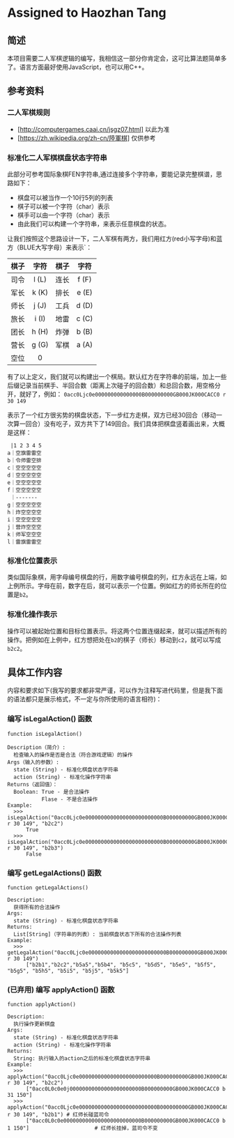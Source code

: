 # Assigned to Haozhan Tang

## 简述
本项目需要二人军棋逻辑的编写，我相信这一部分你肯定会，这可比算法题简单多了。语言方面最好使用JavaScript，也可以用C++。

## 参考资料

### 二人军棋规则
- [http://computergames.caai.cn/jsgz07.html] 以此为准
- [https://zh.wikipedia.org/zh-cn/陸軍棋] 仅供参考

### 标准化二人军棋棋盘状态字符串
此部分可参考国际象棋FEN字符串,通过连接多个字符串，要能记录完整棋谱，思路如下：
  - 棋盘可以被当作一个10行5列的列表
  - 棋子可以被一个字符（char）表示
  - 棋手可以由一个字符（char）表示
  - 由此我们可以构建一个字符串，来表示任意棋盘的状态。

让我们按照这个思路设计一下，二人军棋有两方，我们用红方(red小写字母)和蓝方（BLUE大写字母）来表示`：

  
  | 棋子 | 字符 | 棋子 | 字符 |
  |:-----:|:-----:|:-----:|:-----:|
  | 司令  | l (L)  | 连长  | f (F) |
  | 军长  | k (K)  | 排长  | e (E) |
  | 师长  | j (J)  | 工兵  | d (D) |
  | 旅长  | i (I)  | 地雷  | c (C) |
  | 团长  | h (H)  | 炸弹  | b (B) |
  | 营长  | g (G)  | 军棋  | a (A)  |
  | 空位  | 0      |

有了以上定义，我们就可以构建出一个棋局。默认红方在字符串的前端，加上一些后缀记录当前棋手、半回合数（距离上次碰子的回合数）和总回合数，用空格分开，就好了，例如：
`0acc0Ljc0e000000000000000B000000000GB000JK000CACC0 r 30 149`

表示了一个红方很劣势的棋盘状态，下一步红方走棋，双方已经30回合（移动一次算一回合）没有吃子，双方共下了149回合。我们具体把棋盘竖着画出来，大概是这样：
```
 |1 2 3 4 5
a｜空旗雷雷空
b｜令师雷空排
c｜空空空空空
d｜空空空空空
e｜空空空空空
f｜空空空空空
 ｜-------
g｜空空空空空
h｜炸空空空空
i｜空空空空空
j｜营炸空空空
k｜师军空空空
l｜雷旗雷雷空
```

### 标准化位置表示
类似国际象棋，用字母编号棋盘的行，用数字编号棋盘的列，红方永远在上端，如上例所示。字母在前，数字在后，就可以表示一个位置。例如红方的师长所在的位置是`b2`。

### 标准化操作表示
操作可以被起始位置和目标位置表示。将这两个位置连缀起来，就可以描述所有的操作。把例如在上例中，红方想把处在`b2`的棋子（师长）移动到`c2`，就可以写成`b2c2`。

## 具体工作内容
内容和要求如下(我写的要求都非常严谨，可以作为注释写进代码里，但是我下面的语法都只是展示格式，不一定与你所使用的语言相符)：
### 编写 isLegalAction() 函数
```
function isLegalAction()

Description（简介）:
  检查输入的操作是否是合法（符合游戏逻辑）的操作
Args（输入的参数）:
  state (String) - 标准化棋盘状态字符串
  action (String) - 标准化操作字符串
Returns（返回值）：
  Boolean: True - 是合法操作
           Flase - 不是合法操作
Example:
  >>> isLegalAction("0acc0Ljc0e0000000000000000000000000B000000000GB000JK000CACC0 r 30 149", "b2c2")
      True
  >>> isLegalAction("0acc0Ljc0e0000000000000000000000000B000000000GB000JK000CACC0 r 30 149", "b2b3")
      False
```
### 编写 getLegalActions() 函数
```
function getLegalActions()

Description:
  获得所有的合法操作
Args:
  state (String) - 标准化棋盘状态字符串
Returns:
  List[String]（字符串的列表）: 当前棋盘状态下所有的合法操作列表
Example:
  >>> getLegalAction("0acc0Ljc0e0000000000000000000000000B000000000GB000JK000CACC0 r 30 149")
      ["b2b1","b2c2","b5a5","b5b4", "b5c5", "b5d5", "b5e5", "b5f5", "b5g5", "b5h5", "b5i5", "b5j5", "b5k5"]
```
### (已弃用) 编写 applyAction() 函数
```
function applyAction()

Description:
  执行操作更新棋盘
Args:
  state (String) - 标准化棋盘状态字符串
  action (String) - 标准化操作字符串
Returns:
  String: 执行输入的action之后的标准化棋盘状态字符串
Example:
  >>> applyAction("0acc0Ljc0e0000000000000000000000000B000000000GB000JK000CACC0 r 30 149", "b2c2")
      ["0acc0L0c0e0j00000000000000000000000B000000000GB000JK000CACC0 b 31 150"]
  >>> applyAction("0acc0Ljc0e0000000000000000000000000B000000000GB000JK000CACC0 r 30 149", "b2b1") # 红师长碰蓝司令
      ["0acc0L0c0e0000000000000000000000000B000000000GB000JK000CACC0 b 1 150"]                     # 红师长挂掉，蓝司令不变
```
